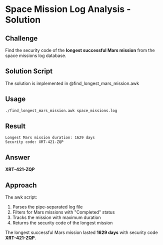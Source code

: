 # Space Mission Log Analysis - Solution

## Challenge
Find the security code of the **longest successful Mars mission** from the space missions log database.

## Solution Script
The solution is implemented in @find_longest_mars_mission.awk

## Usage
```bash
./find_longest_mars_mission.awk space_missions.log
```

## Result
```
Longest Mars mission duration: 1629 days
Security code: XRT-421-ZQP
```

## Answer
**XRT-421-ZQP**

## Approach
The awk script:
1. Parses the pipe-separated log file
2. Filters for Mars missions with "Completed" status
3. Tracks the mission with maximum duration
4. Returns the security code of the longest mission

The longest successful Mars mission lasted **1629 days** with security code **XRT-421-ZQP**. 